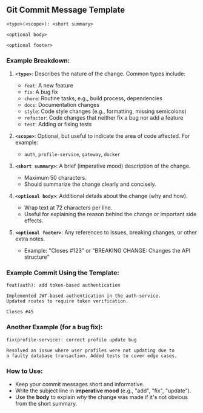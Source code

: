 ## Git Commit Message Template

```
<type>(<scope>): <short summary>

<optional body>

<optional footer>
```

### Example Breakdown:

1. **`<type>`**: Describes the nature of the change. Common types include:
   - `feat`: A new feature
   - `fix`: A bug fix
   - `chore`: Routine tasks, e.g., build process, dependencies
   - `docs`: Documentation changes
   - `style`: Code style changes (e.g., formatting, missing semicolons)
   - `refactor`: Code changes that neither fix a bug nor add a feature
   - `test`: Adding or fixing tests

2. **`<scope>`**: Optional, but useful to indicate the area of code affected. For example:
   - `auth`, `profile-service`, `gateway`, `docker`

3. **`<short summary>`**: A brief (imperative mood) description of the change.
   - Maximum 50 characters.
   - Should summarize the change clearly and concisely.

4. **`<optional body>`**: Additional details about the change (why and how).
   - Wrap text at 72 characters per line.
   - Useful for explaining the reason behind the change or important side effects.

5. **`<optional footer>`**: Any references to issues, breaking changes, or other extra notes.
   - Example: "Closes #123" or "BREAKING CHANGE: Changes the API structure"

### Example Commit Using the Template:

```
feat(auth): add token-based authentication

Implemented JWT-based authentication in the auth-service.
Updated routes to require token verification.

Closes #45
```

### Another Example (for a bug fix):

```
fix(profile-service): correct profile update bug

Resolved an issue where user profiles were not updating due to
a faulty database transaction. Added tests to cover edge cases.
```

### How to Use:

- Keep your commit messages short and informative.
- Write the subject line in **imperative mood** (e.g., "add", "fix", "update").
- Use the **body** to explain *why* the change was made if it's not obvious from the short summary.
